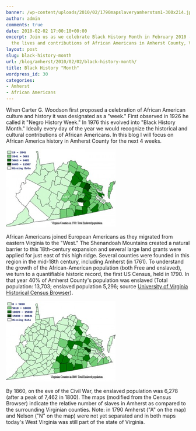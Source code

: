 ```yaml
---
banner: /wp-content/uploads/2010/02/1790mapslaveryamherstsm1-300x214.jpg
author: admin
comments: true
date: 2010-02-02 17:00:10+00:00
excerpt: Join us as we celebrate Black History Month in February 2010 - focusing on
  the lives and contributions of African Americans in Amherst County, Virginia.
layout: post
slug: black-history-month
url: /blog/amherst/2010/02/02/black-history-month/
title: Black History "Month"
wordpress_id: 30
categories:
- Amherst
- African Americans
---
```


When Carter G. Woodson first proposed a celebration of African American culture and history it was designated as a "week." First observed in 1926 he called it "Negro History Week." In 1976 this evolved into "Black History Month." Ideally every day of the year we would recognize the historical and cultural contributions of African Americans. In this blog I will focus on African America history in Amherst County for the next 4 weeks.



![](/wp-content/uploads/2010/02/1790mapslaveryamherstsm1-300x214.jpg)

African Americans joined European Americans as they migrated from eastern Virginia to the "West." The Shenandoah Mountains created a natural barrier to this 18th-century expansion and several large land grants were applied for just east of this high ridge. Several counties were founded in this region in the mid-18th century, including Amherst (in 1761). To understand the growth of the African-American population (both Free and enslaved), we turn to a quantifiable historic record, the first US Census, held in 1790. In that year 40% of Amherst County's population was enslaved (Total population: 13,703; enslaved population 5,296; source [University of Virginia Historical Census Browser](http://http://mapserver.lib.virginia.edu/index.html)). 

![](/wp-content/uploads/2010/02/1860mapslaveryamherstsm-300x221.jpg)

By 1860, on the eve of the Civil War, the enslaved population was 6,278 (after a peak of 7,462 in 1800). The maps (modified from the Census Browser) indicate the relative number of slaves in Amherst as compared to the surrounding Virginian counties. Note: in 1790 Amherst ("A" on the map) and Nelson ("N" on the map) were not yet separated and in both maps today's West Virginia was still part of the state of Virginia.

